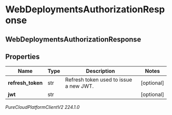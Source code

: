 # WebDeploymentsAuthorizationResponse

## WebDeploymentsAuthorizationResponse

## Properties

|Name | Type | Description | Notes|
|------------ | ------------- | ------------- | -------------|
| **refresh_token** | str | Refresh token used to issue a new JWT. | [optional] |
| **jwt** | str |  | [optional] |



_PureCloudPlatformClientV2 224.1.0_
